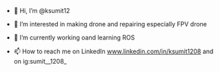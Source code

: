 - 👋 Hi, I’m @ksumit12
- 👀 I’m interested in making drone and repairing especially FPV drone
- 🌱 I’m currently working oand learning ROS

- 📫 How to reach me on LinkedIn www.linkedin.com/in/ksumit1208 and on ig:sumit__1208_

<!---
ksumit12/ksumit12 is a ✨ special ✨ repository because its `README.md` (this file) appears on your GitHub profile.
You can click the Preview link to take a look at your changes.
--->
